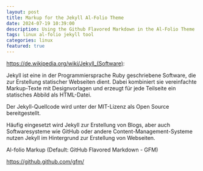 ```yaml
---
layout: post
title: Markup for the Jekyll Al-Folio Theme
date: 2024-07-19 10:39:00
description: Using the Github Flavored Markdown in the Al-Folio Theme
tags: linux al-folio jekyll tool
categories: linux
featured: true
---
```

https://de.wikipedia.org/wiki/Jekyll_(Software):

Jekyll ist eine in der Programmiersprache Ruby geschriebene Software, 
die zur Erstellung statischer Webseiten dient. 
Dabei kombiniert sie vereinfachte Markup-Texte mit Designvorlagen und erzeugt für jede 
Teilseite ein statisches Abbild als HTML-Datei.

Der Jekyll-Quellcode wird unter der MIT-Lizenz als Open Source bereitgestellt.

Häufig eingesetzt wird Jekyll zur Erstellung von Blogs, aber auch Softwaresysteme wie GitHub 
oder andere Content-Management-Systeme nutzen Jekyll im Hintergrund zur Erstellung von Webseiten. 


Al-folio Markup (Default: GitHub Flavored Markdown - GFM)

<a href="https://github.github.com/gfm/">https://github.github.com/gfm/</a>

